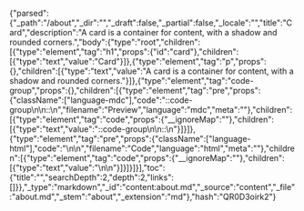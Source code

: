 {"parsed":{"_path":"/about","_dir":"","_draft":false,"_partial":false,"_locale":"","title":"Card","description":"A card is a container for content, with a shadow and rounded corners.","body":{"type":"root","children":[{"type":"element","tag":"h1","props":{"id":"card"},"children":[{"type":"text","value":"Card"}]},{"type":"element","tag":"p","props":{},"children":[{"type":"text","value":"A card is a container for content, with a shadow and rounded corners."}]},{"type":"element","tag":"code-group","props":{},"children":[{"type":"element","tag":"pre","props":{"className":["language-mdc"],"code":"::code-group\n\n::\n","filename":"Preview","language":"mdc","meta":""},"children":[{"type":"element","tag":"code","props":{"__ignoreMap":""},"children":[{"type":"text","value":"::code-group\n\n::\n"}]}]},{"type":"element","tag":"pre","props":{"className":["language-html"],"code":"<!-- components/content/CardOne.vue -->\n<template>\n<div class=\"flex flex-col justify-between bg-blue-950 text-white p-4 rounded-md w-full\">\n  <div class=\"flex justify-between w-full\">\n    <div class=\"text-xl font-bold\">Flic en Flac</div>\n    <div class=\"w-6\">\n      <IconCandle />\n    </div>\n  </div>\n  <div class=\"flex justify-between items-end\">\n    <div class=\"space-y-2\">\n      <p class=\"font-light max-w-3xl\">\n        Poste De Police, Loday Lane, Flic En Flac Road, Residence Des\n        Peupliers Et Residence Gold Coast\n      </p>\n      <div class=\"text-sm\">8 HOURS AGO FROM 08:30 TO 15:30</div>\n    </div>\n    <p class=\"max-w-[150px] text-right\">Power will resume in 34m 6s</p>\n  </div>\n</div>\n</template>\n","filename":"Code","language":"html","meta":""},"children":[{"type":"element","tag":"code","props":{"__ignoreMap":""},"children":[{"type":"text","value":"<!-- components/content/CardOne.vue -->\n<template>\n<div class=\"flex flex-col justify-between bg-blue-950 text-white p-4 rounded-md w-full\">\n  <div class=\"flex justify-between w-full\">\n    <div class=\"text-xl font-bold\">Flic en Flac</div>\n    <div class=\"w-6\">\n      <IconCandle />\n    </div>\n  </div>\n  <div class=\"flex justify-between items-end\">\n    <div class=\"space-y-2\">\n      <p class=\"font-light max-w-3xl\">\n        Poste De Police, Loday Lane, Flic En Flac Road, Residence Des\n        Peupliers Et Residence Gold Coast\n      </p>\n      <div class=\"text-sm\">8 HOURS AGO FROM 08:30 TO 15:30</div>\n    </div>\n    <p class=\"max-w-[150px] text-right\">Power will resume in 34m 6s</p>\n  </div>\n</div>\n</template>\n"}]}]}]}],"toc":{"title":"","searchDepth":2,"depth":2,"links":[]}},"_type":"markdown","_id":"content:about.md","_source":"content","_file":"about.md","_stem":"about","_extension":"md"},"hash":"QR0D3oirk2"}